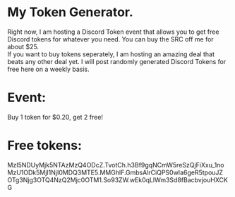 # My Token Generator.

Right now, I am hosting a Discord Token event that allows you to get free Discord tokens for whatever you need.  You can buy the SRC off me for about $25.  
If you want to buy tokens seperately, I am hosting an amazing deal that beats any other deal yet.  I will post randomly generated Discord Tokens for free here on a weekly basis.

# Event:
  Buy 1 token for $0.20, get 2 free!
  

# Free tokens:
  MzI5NDUyMjk5NTAzMzQ4ODcZ.TvotCh.h3Bf9gqNCmW5reSzQjFiXxu_1no
  MzU1ODk5MjI1NjI0MDQ3MTE5.MMGhlF.GmbsAlrCiQPS0wIa6geR5tpouJZ
  OTg3Njg3OTQ4NzQ2Mjc0OTM1.So93ZW.wEk0qLlWm3Sd8fBacbvjouHXCKG
